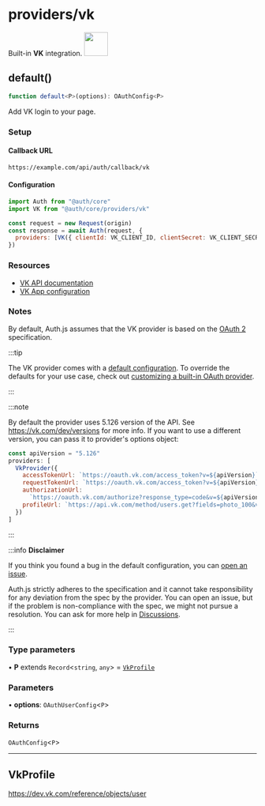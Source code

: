 # providers/vk

<div style={{backgroundColor: "#000", display: "flex", justifyContent: "space-between", color: "#fff", padding: 16}}>
<span>Built-in <b>VK</b> integration.</span>
<a href="https://vk.com/">
  <img style={{display: "block"}} src="https://authjs.dev/img/providers/vk.svg" height="48" />
</a>
</div>

## default()

```ts
function default<P>(options): OAuthConfig<P>
```

Add VK login to your page.

### Setup

#### Callback URL
```
https://example.com/api/auth/callback/vk
```

#### Configuration
```js
import Auth from "@auth/core"
import VK from "@auth/core/providers/vk"

const request = new Request(origin)
const response = await Auth(request, {
  providers: [VK({ clientId: VK_CLIENT_ID, clientSecret: VK_CLIENT_SECRET })],
})
```

### Resources

- [VK API documentation](https://vk.com/dev/first_guide)
- [VK App configuration](https://vk.com/apps?act=manage)

### Notes

By default, Auth.js assumes that the VK provider is
based on the [OAuth 2](https://www.rfc-editor.org/rfc/rfc6749.html) specification.

:::tip

The VK provider comes with a [default configuration](https://github.com/nextauthjs/next-auth/blob/main/packages/core/src/providers/vk.ts).
To override the defaults for your use case, check out [customizing a built-in OAuth provider](https://authjs.dev/guides/providers/custom-provider#override-default-options).

:::

:::note

By default the provider uses 5.126 version of the API. See https://vk.com/dev/versions for more info.
If you want to use a different version, you can pass it to provider's options object:
```js title="pages/api/auth/[...nextauth].js"
const apiVersion = "5.126"
providers: [
  VkProvider({
    accessTokenUrl: `https://oauth.vk.com/access_token?v=${apiVersion}`,
    requestTokenUrl: `https://oauth.vk.com/access_token?v=${apiVersion}`,
    authorizationUrl:
      `https://oauth.vk.com/authorize?response_type=code&v=${apiVersion}`,
    profileUrl: `https://api.vk.com/method/users.get?fields=photo_100&v=${apiVersion}`,
  })
]
```

:::

:::info **Disclaimer**

If you think you found a bug in the default configuration, you can [open an issue](https://authjs.dev/new/provider-issue).

Auth.js strictly adheres to the specification and it cannot take responsibility for any deviation from
the spec by the provider. You can open an issue, but if the problem is non-compliance with the spec,
we might not pursue a resolution. You can ask for more help in [Discussions](https://authjs.dev/new/github-discussions).

:::

### Type parameters

• **P** extends `Record`\<`string`, `any`\> = [`VkProfile`](/reference/core/providers/vk.md#vkprofile)

### Parameters

• **options**: `OAuthUserConfig`\<`P`\>

### Returns

`OAuthConfig`\<`P`\>

***

## VkProfile

https://dev.vk.com/reference/objects/user
